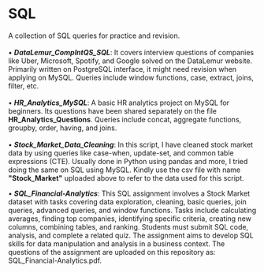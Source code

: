# SQL
A collection of SQL queries for practice and revision.</br>
</br> • ***DataLemur_CompIntQS_SQL***: ​It covers interview questions of companies like Uber, Microsoft, Spotify, and Google solved on the DataLemur website. Primarily written on PostgreSQL interface, it might need revision when applying on MySQL. Queries include window functions, case, extract, joins, filter, etc. </br>
</br> • ***HR_Analytics_MySQL***: A basic HR analytics project on MySQL for beginners. Its questions have been shared separately on the file **HR_Analytics_Questions**. Queries include concat, aggregate functions, groupby, order, having, and joins.</br>
</br> • ***Stock_Market_Data_Cleaning***: In this script, I have cleaned stock market data by using queries like case-when, update-set, and common table expressions (CTE). Usually done in Python using pandas and more, I tried doing the same on SQL using MySQL. Kindly use the csv file with name **"Stock_Market"** uploaded above to refer to the data used for this script.

• ***SQL_Financial-Analytics***: This SQL assignment involves a Stock Market dataset with tasks covering data exploration, cleaning, basic queries, join queries, advanced queries, and window functions. Tasks include calculating averages, finding top companies, identifying specific criteria, creating new columns, combining tables, and ranking. Students must submit SQL code, analysis, and complete a related quiz. The assignment aims to develop SQL skills for data manipulation and analysis in a business context. The questions of the assignment are uploaded on this repository as: SQL_Financial-Analytics.pdf.
